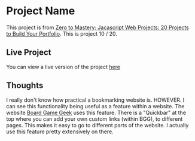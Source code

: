 # Project Name

This project is from [Zero to Mastery: Jacascript Web Projects: 20 Projects to Build Your Portfolio](https://academy.zerotomastery.io/p/javascript-projects).
This is project 10 / 20.

## Live Project

You can view a live version of the project [here](https://rperry99.github.io/book-keeper/)

## Thoughts

I really don't know how practical a bookmarking website is. HOWEVER. I can see this functionality being useful as a feature within a website. The website [Board Game Geek](https://www.boardgamegeek.com/) uses this feature. There is a "Quickbar" at the top where you can add your own custom links (within BGG), to different pages. This makes it easy to go to different parts of the website. I actually use this feature pretty extensively on there.
